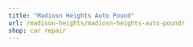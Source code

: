 ```yaml
---
title: "Madiosn Heights Auto Pound"
url: /madison-heights/madiosn-heights-auto-pound/
shop: car repair
---
```

